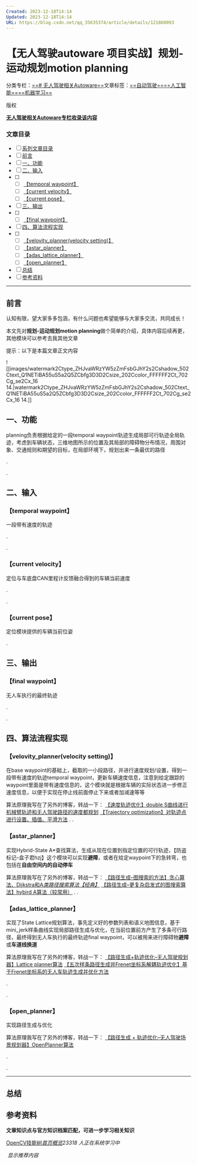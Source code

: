 ```yaml
---
Created: 2023-12-18T14:14
Updated: 2023-12-18T14:14
URL: https://blog.csdn.net/qq_35635374/article/details/121860093
---
```

# **【无人驾驶autoware 项目实战】规划-运动规划motion planning**


分类专栏：[==# 无人驾驶相关Autoware==](https://blog.csdn.net/qq_35635374/category_11523328.html)文章标签：[==自动驾驶==](https://so.csdn.net/so/search/s.do?q=%E8%87%AA%E5%8A%A8%E9%A9%BE%E9%A9%B6&t=all&o=vip&s=&l=&f=&viparticle=)[==人工智能==](https://so.csdn.net/so/search/s.do?q=%E4%BA%BA%E5%B7%A5%E6%99%BA%E8%83%BD&t=all&o=vip&s=&l=&f=&viparticle=)[==机器学习==](https://so.csdn.net/so/search/s.do?q=%E6%9C%BA%E5%99%A8%E5%AD%A6%E4%B9%A0&t=all&o=vip&s=&l=&f=&viparticle=)

版权

[**无人驾驶相关Autoware**](https://blog.csdn.net/qq_35635374/category_11523328.html)[**专栏收录该内容**](https://blog.csdn.net/qq_35635374/category_11523328.html)[](https://blog.csdn.net/qq_35635374/category_11523328.html)

### **文章目录**

- [ ] [系列文章目录](https://blog.csdn.net/qq_35635374/article/details/121860093#_0)
- [ ] [前言](https://blog.csdn.net/qq_35635374/article/details/121860093#_13)
- [ ] [一、功能](https://blog.csdn.net/qq_35635374/article/details/121860093#_28)
- [ ] [二、输入](https://blog.csdn.net/qq_35635374/article/details/121860093#_36)
- [ ]
    - [ ] [【temporal waypoint】](https://blog.csdn.net/qq_35635374/article/details/121860093#temporal_waypoint_37)
    - [ ] [【current velocity】](https://blog.csdn.net/qq_35635374/article/details/121860093#current_velocity_41)
    - [ ] [【current pose】](https://blog.csdn.net/qq_35635374/article/details/121860093#current_pose_45)
- [ ] [三、输出](https://blog.csdn.net/qq_35635374/article/details/121860093#_50)
- [ ]
    - [ ] [【final waypoint】](https://blog.csdn.net/qq_35635374/article/details/121860093#final_waypoint_51)
- [ ] [四、算法流程实现](https://blog.csdn.net/qq_35635374/article/details/121860093#_56)
- [ ]
    - [ ] [【velovity_planner(velocity setting)】](https://blog.csdn.net/qq_35635374/article/details/121860093#velovity_plannervelocity_setting_57)
    - [ ] [【astar_planner】](https://blog.csdn.net/qq_35635374/article/details/121860093#astar_planner_66)
    - [ ] [【adas_lattice_planner】](https://blog.csdn.net/qq_35635374/article/details/121860093#adas_lattice_planner_74)
    - [ ] [【open_planner】](https://blog.csdn.net/qq_35635374/article/details/121860093#open_planner_83)
- [ ] [总结](https://blog.csdn.net/qq_35635374/article/details/121860093#_102)
- [ ] [参考资料](https://blog.csdn.net/qq_35635374/article/details/121860093#_110)

---

## **前言**

  
  
认知有限，望大家多多包涵，有什么问题也希望能够与大家多交流，共同成长！  
  
本文先对**规划-运动规划motion planning**做个简单的介绍，具体内容后续再更，其他模块可以参考去我其他文章  
  
提示：以下是本篇文章正文内容

![[images/watermark2Ctype_ZHJvaWRzYW5zZmFsbGJhY2s2Cshadow_502Ctext_Q1NETiBA55uS5a2Q5ZCbfg3D3D2Csize_202Ccolor_FFFFFF2Ct_702Cg_se2Cx_16 14.|watermark2Ctype_ZHJvaWRzYW5zZmFsbGJhY2s2Cshadow_502Ctext_Q1NETiBA55uS5a2Q5ZCbfg3D3D2Csize_202Ccolor_FFFFFF2Ct_702Cg_se2Cx_16 14.]]

## **一、功能**

planning负责根据给定的一段temporal waypoint轨迹生成局部可行轨迹全局轨迹，考虑到车辆状态，三维地图所示的位置及其局部的障碍物分布情况，周围对象、交通规则和期望的目标，在局部环境下，规划出来一条最优的路径  
  
.  
  
.

## **二、输入**

### **【temporal waypoint】**

一段带有速度的轨迹  
  
.  
  
.

### **【current velocity】**

定位与车底盘CAN里程计反馈融合得到的车辆当前速度  
  
.  
  
.

### **【current pose】**

定位模块提供的车辆当前位姿  
  
.

## **三、输出**

### **【final waypoint】**

无人车执行的最终轨迹  
  
.  
  
.

## **四、算法流程实现**

### **【velovity_planner(velocity setting)】**

在base waypoint的基础上，截取的一小段路径，并进行速度规划/设置，得到一段带有速度的轨迹temporal waypoint，更新车辆速度信息，注意到给定跟踪的waypoint里面是带有速度信息的，这个模块就是根据车辆的实际状态进一步修正速度信息，以便于实现在停止线前面停止下来或者加减速等等

算法原理我写在了另外的博客，转战一下： [【速度轨迹优化】double S曲线进行机械臂轨迹和无人驾驶路径的速度都规划](https://blog.csdn.net/qq_35635374/article/details/121380217) [【Trajectory optimization】对轨迹点进行设置、插值、平滑方法](https://blog.csdn.net/qq_35635374/article/details/120936564) . .

### **【astar_planner】**

实现Hybrid-State A*查找算法，生成从现在位置到指定位置的可行轨迹，【防盗标记–盒子君hzj】这个模块可以实现**避障**，或者在给定waypoint下的急转弯，也包括在**自由空间内的自动停车**

算法原理我写在了另外的博客，转战一下： [【路径生成–图搜索的方法】贪心算法、Dijkstra和A](https://blog.csdn.net/qq_35635374/article/details/120625182)[_类路径搜索算法【经典】_](https://blog.csdn.net/qq_35635374/article/details/120625182) [【路径生成–更复杂启发式的图搜索算法】hybird A算法（较常用）](https://blog.csdn.net/qq_35635374/article/details/120686552) . .

### **【adas_lattice_planner】**

实现了State Lattice规划算法，事先定义好的参数列表和语义地图信息，基于mini_jerk样条曲线实现局部路径生成与优化，在当前位置前方产生了多条可行路径，最终得到无人车执行的最终轨迹final waypoint，可以被用来进行障碍物**避障**或**车道线换道**

算法原理我写在了另外的博客，转战一下： [【路径生成+轨迹优化–无人驾驶规划器】Lattice planner算法](https://blog.csdn.net/qq_35635374/article/details/120684925) [【五次样条路径生成并Frenet坐标系解耦轨迹优化】基于Frenet坐标系的无人车轨迹生成并优化方法](https://blog.csdn.net/qq_35635374/article/details/121773984)

.

.

### **【open_planner】**

实现路径生成与优化

算法原理我写在了另外的博客，转战一下： [【路径生成 + 轨迹优化–无人驾驶场景规划器】OpenPlanner算法](https://blog.csdn.net/qq_35635374/article/details/120712791)

.

.

---

## **总结**

## **参考资料**

**文章知识点与官方知识档案匹配，可进一步学习相关知识**

[OpenCV技能树](https://edu.csdn.net/skill/opencv/?utm_source=csdn_ai_skill_tree_blog)[_首页_](https://edu.csdn.net/skill/opencv/?utm_source=csdn_ai_skill_tree_blog)[_概览_](https://edu.csdn.net/skill/opencv/?utm_source=csdn_ai_skill_tree_blog)_23318_ _人正在系统学习中_

 _显示推荐内容_